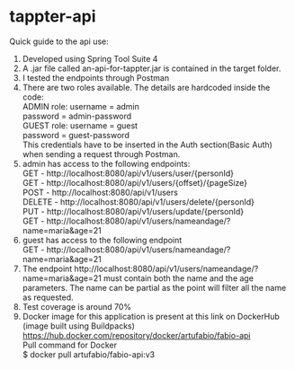 # tappter-api
Quick guide to the api use:
1. Developed using Spring Tool Suite 4
2. A .jar file called an-api-for-tappter.jar is contained in the target folder.
3. I tested the endpoints through Postman
4. There are two roles available. The details are hardcoded inside the code:<br />
	ADMIN role: 	username = admin<br />
			password = admin-password<br />
	GUEST role:	username = guest<br />
			password = guest-password<br />
This credentials have to be inserted in the Auth section(Basic Auth) when sending a request through Postman.<br />
5. admin has access to the following endpoints:<br />
	GET - http://localhost:8080/api/v1/users/user/{personId}<br />
	GET - http://localhost:8080/api/v1/users/{offset}/{pageSize}<br />
	POST - http://localhost:8080/api/v1/users<br />
	DELETE - http://localhost:8080/api/v1/users/delete/{personId}<br />
	PUT - http://localhost:8080/api/v1/users/update/{personId}<br />
	GET - http://localhost:8080/api/v1/users/nameandage/?name=maria&age=21<br />
6. guest has access to the following endpoint<br />
	GET - http://localhost:8080/api/v1/users/nameandage/?name=maria&age=21<br />
7. The endpoint http://localhost:8080/api/v1/users/nameandage/?name=maria&age=21 must contain both the name and the age parameters. The name can be partial as the point will filter all the name as requested.
8. Test coverage is around 70%
9. Docker image for this application is present at this link on DockerHub (image built using Buildpacks)<br />
https://hub.docker.com/repository/docker/artufabio/fabio-api<br />
Pull command for Docker<br />
$ docker pull artufabio/fabio-api:v3
